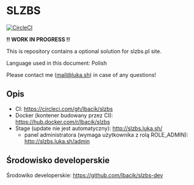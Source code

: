 # SLZBS

[![CircleCI](https://circleci.com/gh/lbacik/slzbs.svg?style=svg)](https://circleci.com/gh/lbacik/slzbs)

**!! WORK IN PROGRESS !!**

This is repository contains a optional solution for slzbs.pl site.

Language used in this document: Polish

Please contact me (mail@luka.sh) in case of any questions!

## Opis

* CI: https://circleci.com/gh/lbacik/slzbs
* Docker (kontener budowany przez CI): https://hub.docker.com/r/lbacik/slzbs
* Stage (update nie jest automatyczny): http://slzbs.luka.sh/
  * panel administratora (wymaga użytkownika z rolą ROLE_ADMIN): http://slzbs.luka.sh/admin

## Środowisko developerskie

Środowiko developerskie: https://github.com/lbacik/slzbs-dev
